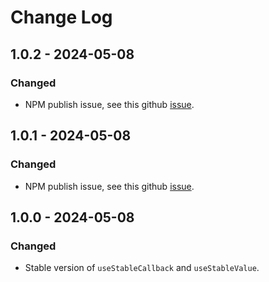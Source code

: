 # Change Log

<!-- ## 0.0.0 - yyyy-mm-dd -->
<!---->
<!-- ### Changed -->
<!---->
<!-- ### Added -->
<!---->
<!-- ### Fixed -->

## 1.0.2 - 2024-05-08

### Changed

- NPM publish issue, see this github [issue](https://github.com/npm/cli/issues/5058).

## 1.0.1 - 2024-05-08

### Changed

- NPM publish issue, see this github [issue](https://github.com/npm/cli/issues/5058).

## 1.0.0 - 2024-05-08

### Changed

- Stable version of `useStableCallback` and `useStableValue`.
